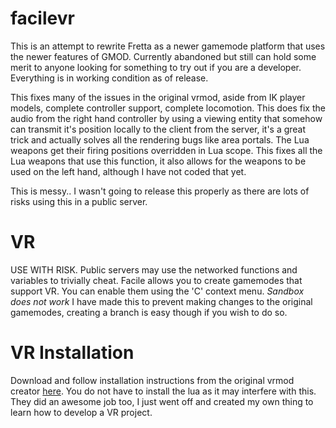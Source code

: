 # facilevr
This is an attempt to rewrite Fretta as a newer gamemode platform that uses the newer features of GMOD.
Currently abandoned but still can hold some merit to anyone looking for something to try out if you are a developer.
Everything is in working condition as of release.

This fixes many of the issues in the original vrmod, aside from IK player models, complete controller support,
complete locomotion. This does fix the audio from the right hand controller by using a viewing entity that somehow
can transmit it's position locally to the client from the server, it's a great trick and actually solves all the
rendering bugs like area portals. The Lua weapons get their firing positions overridden in Lua scope. This fixes
all the Lua weapons that use this function, it also allows for the weapons to be used on the left hand, although
I have not coded that yet.

This is messy.. I wasn't going to release this properly as there are lots of risks using this in a public server.

# VR
USE WITH RISK. Public servers may use the networked functions and variables to trivially cheat.
Facile allows you to create gamemodes that support VR. You can enable them using the 'C' context menu.
_Sandbox does not work_ I have made this to prevent making changes to the original gamemodes, creating a branch is easy
though if you wish to do so.

# VR Installation
Download and follow installation instructions from the original vrmod creator [here](https://github.com/catsethecat/vrmod-module). You do
not have to install the lua as it may interfere with this. They did an awesome job too, I just went off and created my own thing to learn
how to develop a VR project.
